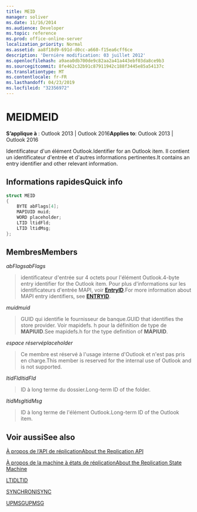 ```yaml
---
title: MEID
manager: soliver
ms.date: 11/16/2014
ms.audience: Developer
ms.topic: reference
ms.prod: office-online-server
localization_priority: Normal
ms.assetid: aa8f18d9-691d-d0cc-a660-f15ea6cff6ce
description: 'Dernière modification: 03 juillet 2012'
ms.openlocfilehash: a9aea0db700de9c82aa2a41a443ebf03da8ce9b3
ms.sourcegitcommit: 8fe462c32b91c87911942c188f3445e85a54137c
ms.translationtype: MT
ms.contentlocale: fr-FR
ms.lasthandoff: 04/23/2019
ms.locfileid: "32356972"
---
```

# <a name="meid"></a><span data-ttu-id="49190-103">MEID</span><span class="sxs-lookup"><span data-stu-id="49190-103">MEID</span></span>

 
  
<span data-ttu-id="49190-104">**S’applique à** : Outlook 2013 | Outlook 2016</span><span class="sxs-lookup"><span data-stu-id="49190-104">**Applies to**: Outlook 2013 | Outlook 2016</span></span> 
  
<span data-ttu-id="49190-105">Identificateur d'un élément Outlook.</span><span class="sxs-lookup"><span data-stu-id="49190-105">Identifier for an Outlook item.</span></span> <span data-ttu-id="49190-106">Il contient un identificateur d'entrée et d'autres informations pertinentes.</span><span class="sxs-lookup"><span data-stu-id="49190-106">It contains an entry identifier and other relevant information.</span></span>
  
## <a name="quick-info"></a><span data-ttu-id="49190-107">Informations rapides</span><span class="sxs-lookup"><span data-stu-id="49190-107">Quick info</span></span>

```cpp
struct MEID 
{ 
    BYTE abFlags[4]; 
    MAPIUID muid; 
    WORD placeholder; 
    LTID ltidFld; 
    LTID ltidMsg; 
};
```

## <a name="members"></a><span data-ttu-id="49190-108">Membres</span><span class="sxs-lookup"><span data-stu-id="49190-108">Members</span></span>

 <span data-ttu-id="49190-109">_abFlags_</span><span class="sxs-lookup"><span data-stu-id="49190-109">_abFlags_</span></span>
  
> <span data-ttu-id="49190-110">identificateur d'entrée sur 4 octets pour l'élément Outlook.</span><span class="sxs-lookup"><span data-stu-id="49190-110">4-byte entry identifier for the Outlook item.</span></span> <span data-ttu-id="49190-111">Pour plus d'informations sur les identificateurs d'entrée MAPI, voir **[EntryID](entryid.md)**.</span><span class="sxs-lookup"><span data-stu-id="49190-111">For more information about MAPI entry identifiers, see **[ENTRYID](entryid.md)**.</span></span> 
    
 <span data-ttu-id="49190-112">_muid_</span><span class="sxs-lookup"><span data-stu-id="49190-112">_muid_</span></span>
  
> <span data-ttu-id="49190-113">GUID qui identifie le fournisseur de banque.</span><span class="sxs-lookup"><span data-stu-id="49190-113">GUID that identifies the store provider.</span></span> <span data-ttu-id="49190-114">Voir mapidefs. h pour la définition de type de **MAPIUID**.</span><span class="sxs-lookup"><span data-stu-id="49190-114">See mapidefs.h for the type definition of **MAPIUID**.</span></span> 
    
 <span data-ttu-id="49190-115">_espace réservé_</span><span class="sxs-lookup"><span data-stu-id="49190-115">_placeholder_</span></span>
  
> <span data-ttu-id="49190-116">Ce membre est réservé à l'usage interne d'Outlook et n'est pas pris en charge.</span><span class="sxs-lookup"><span data-stu-id="49190-116">This member is reserved for the internal use of Outlook and is not supported.</span></span>
    
 <span data-ttu-id="49190-117">_ltidFld_</span><span class="sxs-lookup"><span data-stu-id="49190-117">_ltidFld_</span></span>
  
> <span data-ttu-id="49190-118">ID à long terme du dossier.</span><span class="sxs-lookup"><span data-stu-id="49190-118">Long-term ID of the folder.</span></span>
    
 <span data-ttu-id="49190-119">_ltidMsg_</span><span class="sxs-lookup"><span data-stu-id="49190-119">_ltidMsg_</span></span>
  
> <span data-ttu-id="49190-120">ID à long terme de l'élément Outlook.</span><span class="sxs-lookup"><span data-stu-id="49190-120">Long-term ID of the Outlook item.</span></span>
    
## <a name="see-also"></a><span data-ttu-id="49190-121">Voir aussi</span><span class="sxs-lookup"><span data-stu-id="49190-121">See also</span></span>



[<span data-ttu-id="49190-122">À propos de l’API de réplication</span><span class="sxs-lookup"><span data-stu-id="49190-122">About the Replication API</span></span>](about-the-replication-api.md)
  
[<span data-ttu-id="49190-123">À propos de la machine à états de réplication</span><span class="sxs-lookup"><span data-stu-id="49190-123">About the Replication State Machine</span></span>](about-the-replication-state-machine.md)
  
[<span data-ttu-id="49190-124">LTID</span><span class="sxs-lookup"><span data-stu-id="49190-124">LTID</span></span>](ltid.md)
  
[<span data-ttu-id="49190-125">SYNCHRONI</span><span class="sxs-lookup"><span data-stu-id="49190-125">SYNC</span></span>](sync.md)
  
[<span data-ttu-id="49190-126">UPMSG</span><span class="sxs-lookup"><span data-stu-id="49190-126">UPMSG</span></span>](upmsg.md)

